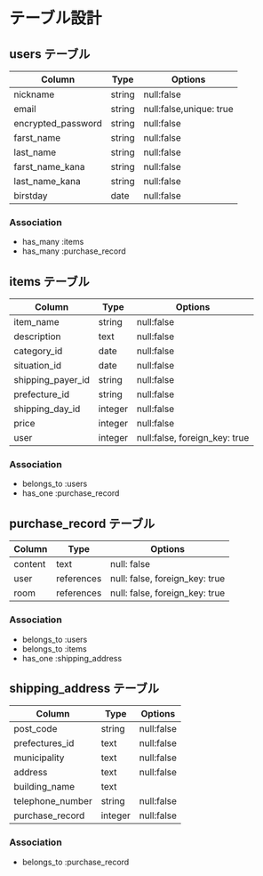# テーブル設計

## users テーブル

| Column             | Type   | Options                 | 
| ------------------ | ------ | ----------------------- | 
| nickname           | string | null:false              | 
| email              | string | null:false,unique: true | 
| encrypted_password | string | null:false              | 
| farst_name         | string | null:false              | 
| last_name          | string | null:false              | 
| farst_name_kana    | string | null:false              | 
| last_name_kana     | string | null:false              | 
| birstday           | date   | null:false              | 

### Association

- has_many :items
- has_many :purchase_record

## items テーブル

| Column            | Type    | Options                       | 
| ----------------- | ------- | ----------------------------- | 
| item_name         | string  | null:false                    | 
| description       | text    | null:false                    | 
| category_id       | date    | null:false                    | 
| situation_id      | date    | null:false                    | 
| shipping_payer_id | string  | null:false                    | 
| prefecture_id     | string  | null:false                    | 
| shipping_day_id   | integer | null:false                    | 
| price             | integer | null:false                    | 
| user              | integer | null:false, foreign_key: true | 

### Association

- belongs_to :users
- has_one :purchase_record

##  purchase_record テーブル

| Column  | Type       | Options                        |
| ------- | ---------- | ------------------------------ |
| content | text       | null: false                    |
| user    | references | null: false, foreign_key: true |
| room    | references | null: false, foreign_key: true |

### Association

- belongs_to :users
- belongs_to :items
- has_one :shipping_address

##  shipping_address テーブル

| Column           | Type    | Options    | 
| ---------------- | ------- | ---------- | 
| post_code        | string  | null:false | 
| prefectures_id   | text    | null:false | 
| municipality     | text    | null:false | 
| address          | text    | null:false | 
| building_name    | text    |            | 
| telephone_number | string  | null:false | 
| purchase_record  | integer | null:false | 

### Association
- belongs_to :purchase_record
